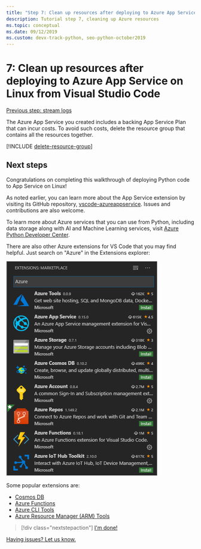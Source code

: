 ```yaml
---
title: "Step 7: Clean up resources after deploying to Azure App Service on Linux from Visual Studio Code"
description: Tutorial step 7, cleaning up Azure resources
ms.topic: conceptual
ms.date: 09/12/2019
ms.custom: devx-track-python, seo-python-october2019
---
```


# 7: Clean up resources after deploying to Azure App Service on Linux from Visual Studio Code

[Previous step: stream logs](tutorial-deploy-app-service-on-linux-06.md)

The Azure App Service you created includes a backing App Service Plan that can incur costs. To avoid such costs, delete the resource group that contains all the resources together.

[!INCLUDE [delete-resource-group](includes/delete-resource-group.md)]

## Next steps

Congratulations on completing this walkthrough of deploying Python code to App Service on Linux!

As noted earlier, you can learn more about the App Service extension by visiting its GitHub repository, [vscode-azureappservice](https://github.com/Microsoft/vscode-azureappservice). Issues and contributions are also welcome.

To learn more about Azure services that you can use from Python, including data storage along with AI and Machine Learning services, visit [Azure Python Developer Center](/python/azure/).

There are also other Azure extensions for VS Code that you may find helpful. Just search on "Azure" in the Extensions explorer:

![Azure extensions for Visual Studio Code](media/deploy-azure/azure-extensions-for-visual-studio-code.png)

Some popular extensions are:

- [Cosmos DB](https://marketplace.visualstudio.com/items?itemName=ms-azuretools.vscode-cosmosdb)
- [Azure Functions](https://marketplace.visualstudio.com/items?itemName=ms-azuretools.vscode-azurefunctions)
- [Azure CLI Tools](https://marketplace.visualstudio.com/items?itemName=ms-vscode.azurecli)
- [Azure Resource Manager (ARM) Tools](https://marketplace.visualstudio.com/items?itemName=msazurermtools.azurerm-vscode-tools)

> [!div class="nextstepaction"]
> [I'm done!](/python/azure/) 

[Having issues? Let us know.](https://aka.ms/FlaskVSCQuickstartHelp)
